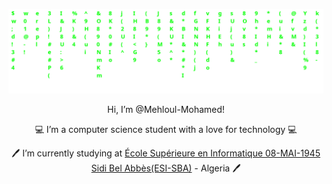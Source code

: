 ![matrix](./matrix.png)
<p align=center> Hi, I’m @Mehloul-Mohamed!</p>
<p align=center> 💻 I’m a computer science student with a love for technology 💻</p>
<p align=center> 🖊️ I’m currently studying at <a href='https://www.esi-sba.dz/fr/'>École Supérieure en Informatique 08-MAI-1945 Sidi Bel Abbès(ESI-SBA)</a> - Algeria 🖊️</p>
